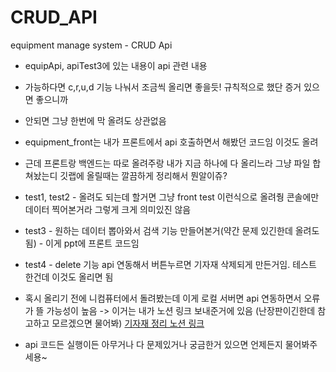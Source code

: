# CRUD_API
equipment manage system - CRUD Api


* equipApi, apiTest3에 있는 내용이 api 관련 내용
* 가능하다면 c,r,u,d 기능 나눠서 조금씩 올리면 좋을듯! 규칙적으로 했단 증거 있으면 좋으니까
* 안되면 그냥 한번에 막 올려도 상관없음

* equipment_front는 내가 프론트에서 api 호출하면서 해봤던 코드임 이것도 올려
* 근데 프론트랑 백엔드는 따로 올려주랑 내가 지금 하나에 다 올리느라 그냥 파일 합쳐놨는디 깃랩에 올릴때는 깔끔하게 정리해서 뭔알이쥬?
* test1, test2 - 올려도 되는데 할거면 그냥 front test 이런식으로 올려줭 콘솔에만 데이터 찍어본거라 그렇게 크게 의미있진 않음
* test3 - 원하는 데이터 뽑아와서 검색 기능 만들어본거(약간 문제 있긴한데 올려도 됨) - 이게 ppt에 프론트 코드임
* test4 - delete 기능 api 연동해서 버튼누르면 기자재 삭제되게 만든거임. 테스트 한건데 이것도 올리면 됨
* 혹시 올리기 전에 니컴퓨터에서 돌려봤는데 이게 로컬 서버면 api 연동하면서 오류가 뜰 가능성이 높음 -> 이거는 내가 노션 링크 보내준거에 있음 (난장판이긴한데 참고하고 모르겠으면 물어봐)
[기자재 정리 노션 링크](https://purring-pasta-b76.notion.site/21a2a745ea0f4b399aaa8631418cb534) 
* api 코드든 실행이든 아무거나 다 문제있거나 궁금한거 있으면 언제든지 물어봐주세용~
